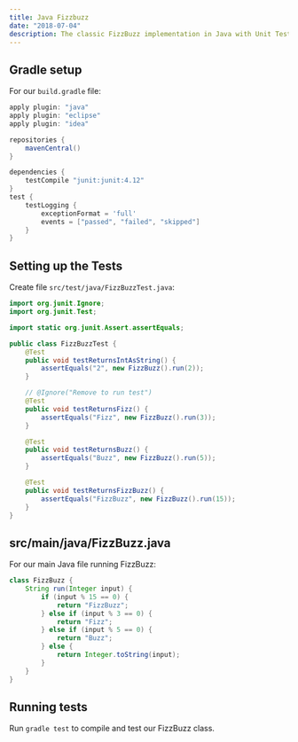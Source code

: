 ```yaml
---
title: Java Fizzbuzz
date: "2018-07-04"
description: The classic FizzBuzz implementation in Java with Unit Testing.
---
```




## Gradle setup

For our `build.gradle` file:

```gradle
apply plugin: "java"
apply plugin: "eclipse"
apply plugin: "idea"

repositories {
    mavenCentral()
}

dependencies {
    testCompile "junit:junit:4.12"
}
test {
    testLogging {
        exceptionFormat = 'full'
        events = ["passed", "failed", "skipped"]
    }
}
```



## Setting up the Tests

Create file `src/test/java/FizzBuzzTest.java`:

```java
import org.junit.Ignore;
import org.junit.Test;

import static org.junit.Assert.assertEquals;

public class FizzBuzzTest {
    @Test
    public void testReturnsIntAsString() {
        assertEquals("2", new FizzBuzz().run(2));
    }

    // @Ignore("Remove to run test")
    @Test
    public void testReturnsFizz() {
        assertEquals("Fizz", new FizzBuzz().run(3));
    }

    @Test
    public void testReturnsBuzz() {
        assertEquals("Buzz", new FizzBuzz().run(5));
    }

    @Test
    public void testReturnsFizzBuzz() {
        assertEquals("FizzBuzz", new FizzBuzz().run(15));
    }
}
```



## src/main/java/FizzBuzz.java

For our main Java file running FizzBuzz:

```java
class FizzBuzz {
    String run(Integer input) {
        if (input % 15 == 0) {
            return "FizzBuzz";
        } else if (input % 3 == 0) {
            return "Fizz";
        } else if (input % 5 == 0) {
            return "Buzz";
        } else {
            return Integer.toString(input);
        }
    }
}
```



## Running tests

Run `gradle test` to compile and test our FizzBuzz class.
